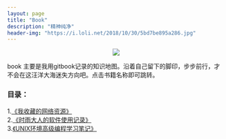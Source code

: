 ```yaml
---
layout: page
title: "Book"
description: "精神纯净"
header-img: "https://i.loli.net/2018/10/30/5bd7be895a286.jpg"
---
```



<center>
    <p><img src="https://i.loli.net/2018/10/30/5bd7be54da44d.png" align="center"></p>
</center>
book 主要是我用gitbook记录的知识地图。沿着自己留下的脚印，步步前行，才不会在这汪洋大海迷失方向吧。点击书籍名称即可跳转。

### 目录：
1.[《我收藏的网络资源》](/blog/2016/06/27/一些有趣实用的网络资源/)     
2.[《时雨大人的软件使用记录》](/gbook/myapp)    
3.[《UNIX环境高级编程学习笔记》](/gbook/unix-c)



